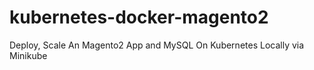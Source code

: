 # kubernetes-docker-magento2

Deploy, Scale An Magento2 App and MySQL On Kubernetes Locally via Minikube
